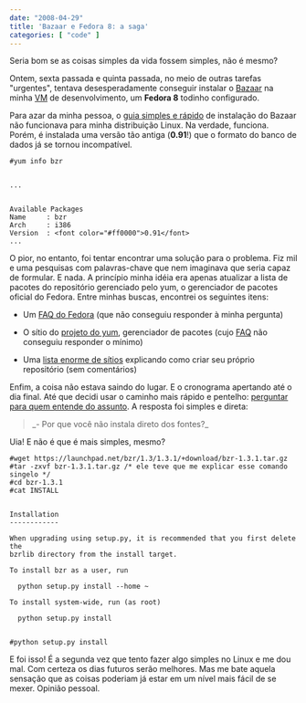 ```yaml
---
date: "2008-04-29"
title: 'Bazaar e Fedora 8: a saga'
categories: [ "code" ]
---
```

Seria bom se as coisas simples da vida fossem simples, não é mesmo?

Ontem, sexta passada e quinta passada, no meio de outras tarefas "urgentes", tentava desesperadamente conseguir instalar o [Bazaar](http://bazaar-vcs.org/) na minha [VM](http://en.wikipedia.org/wiki/Virtual_machine) de desenvolvimento, um **Fedora 8** todinho configurado.

Para azar da minha pessoa, o [guia simples e rápido](http://bazaar-vcs.org/Download) de instalação do Bazaar não funcionava para minha distribuição Linux. Na verdade, funciona. Porém, é instalada uma versão tão antiga (**0.91**!) que o formato do banco de dados já se tornou incompatível.

    
    #yum info bzr

    
    ...

    
    Available Packages
    Name     : bzr
    Arch     : i386
    Version  : <font color="#ff0000">0.91</font>
    ...

O pior, no entanto, foi tentar encontrar uma solução para o problema. Fiz mil e uma pesquisas com palavras-chave que nem imaginava que seria capaz de formular. E nada. A princípio minha idéia era apenas atualizar a lista de pacotes do repositório gerenciado pelo yum, o gerenciador de pacotes oficial do Fedora. Entre minhas buscas, encontrei os seguintes itens:

	
  * Um [FAQ do Fedora](http://www.fedorafaq.org/) (que não conseguiu responder à minha pergunta)

	
  * O sítio do [projeto do yum](http://linux.duke.edu/projects/yum/), gerenciador de pacotes (cujo [FAQ](http://wiki.linux.duke.edu/YumFaq) não conseguiu responder o mínimo)

	
  * Uma [lista enorme de sítios](http://www.google.com.br/search?q=yum+update+repository) explicando como criar seu próprio repositório (sem comentários)

Enfim, a coisa não estava saindo do lugar. E o cronograma apertando até o dia final. Até que decidi usar o caminho mais rápido e pentelho: [perguntar para quem entende do assunto](http://marcioandreyoliveira.blogspot.com/). A resposta foi simples e direta:

<blockquote>_- Por que você não instala direto dos fontes?_</blockquote>

Uia! E não é que é mais simples, mesmo?

    
    #wget https://launchpad.net/bzr/1.3/1.3.1/+download/bzr-1.3.1.tar.gz
    #tar -zxvf bzr-1.3.1.tar.gz /* ele teve que me explicar esse comando singelo */
    #cd bzr-1.3.1
    #cat INSTALL

    
    Installation
    ------------
    
    When upgrading using setup.py, it is recommended that you first delete the
    bzrlib directory from the install target.
    
    To install bzr as a user, run
    
      python setup.py install --home ~
    
    To install system-wide, run (as root)
    
      python setup.py install

    
    #python setup.py install

E foi isso! É a segunda vez que tento fazer algo simples no Linux e me dou mal. Com certeza os dias futuros serão melhores. Mas me bate aquela sensação que as coisas poderiam já estar em um nível mais fácil de se mexer. Opinião pessoal.
